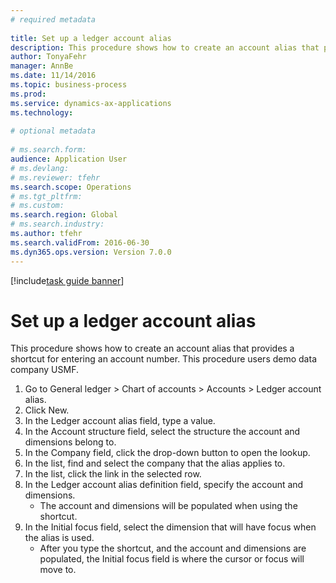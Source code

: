```yaml
--- 
# required metadata 
 
title: Set up a ledger account alias
description: This procedure shows how to create an account alias that provides a shortcut for entering an account number. 
author: TonyaFehr 
manager: AnnBe 
ms.date: 11/14/2016
ms.topic: business-process 
ms.prod:  
ms.service: dynamics-ax-applications 
ms.technology:  
 
# optional metadata 
 
# ms.search.form:   
audience: Application User 
# ms.devlang:  
# ms.reviewer: tfehr 
ms.search.scope: Operations 
# ms.tgt_pltfrm:  
# ms.custom:  
ms.search.region: Global
# ms.search.industry: 
ms.author: tfehr 
ms.search.validFrom: 2016-06-30 
ms.dyn365.ops.version: Version 7.0.0 
---
```


[!include[task guide banner](.../includes/task-guide-banner.md)]

# Set up a ledger account alias

This procedure shows how to create an account alias that provides a shortcut for entering an account number. This procedure users demo data company USMF.

1. Go to General ledger > Chart of accounts > Accounts > Ledger account alias.
2. Click New.
3. In the Ledger account alias field, type a value.
4. In the Account structure field, select the structure the account and dimensions belong to.
5. In the Company field, click the drop-down button to open the lookup.
6. In the list, find and select the company that the alias applies to.
7. In the list, click the link in the selected row.
8. In the Ledger account alias definition field, specify the account and dimensions.
    * The account and dimensions will be populated when using the shortcut.  
9. In the Initial focus field, select the dimension that will have focus when the alias is used.
    * After you type the shortcut, and the account and dimensions are populated, the Initial focus field is where the cursor or focus will move to.  

